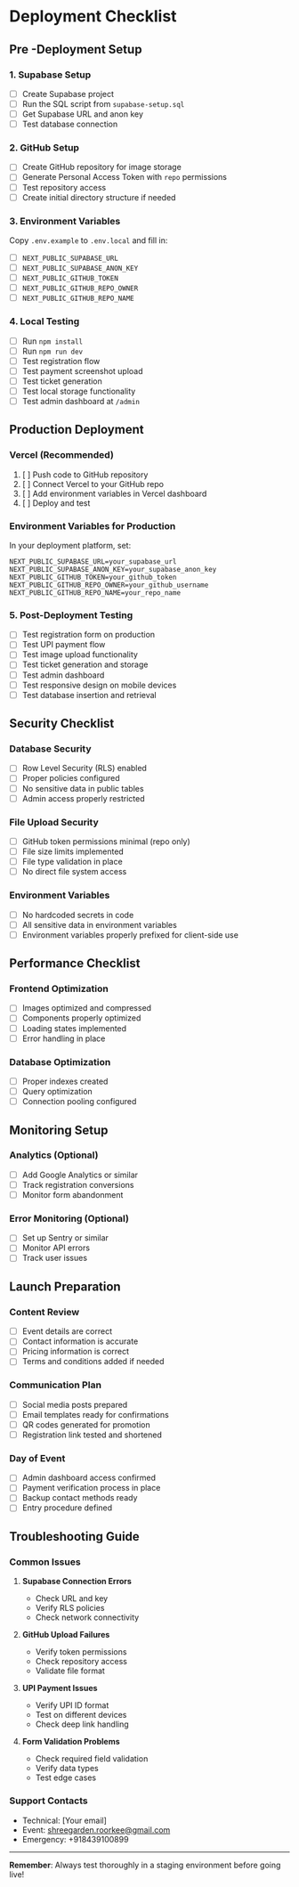 # Deployment Checklist

## Pre -Deployment Setup

### 1. Supabase Setup
- [ ] Create Supabase project
- [ ] Run the SQL script from `supabase-setup.sql`
- [ ] Get Supabase URL and anon key
- [ ] Test database connection

### 2. GitHub Setup
- [ ] Create GitHub repository for image storage
- [ ] Generate Personal Access Token with `repo` permissions
- [ ] Test repository access
- [ ] Create initial directory structure if needed

### 3. Environment Variables
Copy `.env.example` to `.env.local` and fill in:
- [ ] `NEXT_PUBLIC_SUPABASE_URL`
- [ ] `NEXT_PUBLIC_SUPABASE_ANON_KEY`
- [ ] `NEXT_PUBLIC_GITHUB_TOKEN`
- [ ] `NEXT_PUBLIC_GITHUB_REPO_OWNER`
- [ ] `NEXT_PUBLIC_GITHUB_REPO_NAME`

### 4. Local Testing
- [ ] Run `npm install`
- [ ] Run `npm run dev`
- [ ] Test registration flow
- [ ] Test payment screenshot upload
- [ ] Test ticket generation
- [ ] Test local storage functionality
- [ ] Test admin dashboard at `/admin`

## Production Deployment

### Vercel (Recommended)
1. [ ] Push code to GitHub repository
2. [ ] Connect Vercel to your GitHub repo
3. [ ] Add environment variables in Vercel dashboard
4. [ ] Deploy and test

### Environment Variables for Production
In your deployment platform, set:
```
NEXT_PUBLIC_SUPABASE_URL=your_supabase_url
NEXT_PUBLIC_SUPABASE_ANON_KEY=your_supabase_anon_key
NEXT_PUBLIC_GITHUB_TOKEN=your_github_token
NEXT_PUBLIC_GITHUB_REPO_OWNER=your_github_username
NEXT_PUBLIC_GITHUB_REPO_NAME=your_repo_name
```

### 5. Post-Deployment Testing
- [ ] Test registration form on production
- [ ] Test UPI payment flow
- [ ] Test image upload functionality
- [ ] Test ticket generation and storage
- [ ] Test admin dashboard
- [ ] Test responsive design on mobile devices
- [ ] Test database insertion and retrieval

## Security Checklist

### Database Security
- [ ] Row Level Security (RLS) enabled
- [ ] Proper policies configured
- [ ] No sensitive data in public tables
- [ ] Admin access properly restricted

### File Upload Security
- [ ] GitHub token permissions minimal (repo only)
- [ ] File size limits implemented
- [ ] File type validation in place
- [ ] No direct file system access

### Environment Variables
- [ ] No hardcoded secrets in code
- [ ] All sensitive data in environment variables
- [ ] Environment variables properly prefixed for client-side use

## Performance Checklist

### Frontend Optimization
- [ ] Images optimized and compressed
- [ ] Components properly optimized
- [ ] Loading states implemented
- [ ] Error handling in place

### Database Optimization
- [ ] Proper indexes created
- [ ] Query optimization
- [ ] Connection pooling configured

## Monitoring Setup

### Analytics (Optional)
- [ ] Add Google Analytics or similar
- [ ] Track registration conversions
- [ ] Monitor form abandonment

### Error Monitoring (Optional)  
- [ ] Set up Sentry or similar
- [ ] Monitor API errors
- [ ] Track user issues

## Launch Preparation

### Content Review
- [ ] Event details are correct
- [ ] Contact information is accurate
- [ ] Pricing information is correct
- [ ] Terms and conditions added if needed

### Communication Plan
- [ ] Social media posts prepared
- [ ] Email templates ready for confirmations
- [ ] QR codes generated for promotion
- [ ] Registration link tested and shortened

### Day of Event
- [ ] Admin dashboard access confirmed
- [ ] Payment verification process in place
- [ ] Backup contact methods ready
- [ ] Entry procedure defined

## Troubleshooting Guide

### Common Issues
1. **Supabase Connection Errors**
   - Check URL and key
   - Verify RLS policies
   - Check network connectivity

2. **GitHub Upload Failures**
   - Verify token permissions
   - Check repository access
   - Validate file format

3. **UPI Payment Issues**
   - Verify UPI ID format
   - Test on different devices
   - Check deep link handling

4. **Form Validation Problems**
   - Check required field validation
   - Verify data types
   - Test edge cases

### Support Contacts
- Technical: [Your email]
- Event: shreegarden.roorkee@gmail.com
- Emergency: +918439100899

---

**Remember**: Always test thoroughly in a staging environment before going live!
